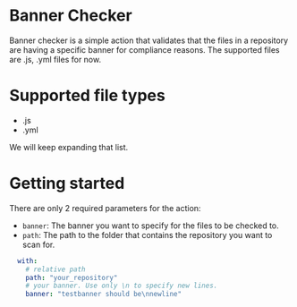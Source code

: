 # Banner Checker
Banner checker is a simple action that validates that the files in a repository are having a specific banner for compliance reasons. The supported files are .js, .yml files for now.
# Supported file types
- .js
- .yml

We will keep expanding that list.

# Getting started
There are only 2 required parameters for the action:

- `banner`: The banner you want to specify for the files to be checked to.
- `path`: The path to the folder that contains the repository you want to scan for. 

```yml
  with:
    # relative path
    path: "your_repository"
    # your banner. Use only \n to specify new lines.
    banner: "testbanner should be\nnewline" 
```